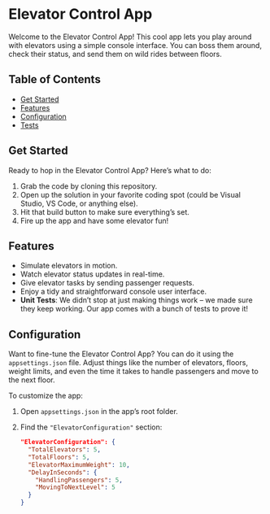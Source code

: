 # Elevator Control App

Welcome to the Elevator Control App! This cool app lets you play around with elevators using a simple console interface. You can boss them around, check their status, and send them on wild rides between floors.

## Table of Contents

- [Get Started](#get-started)
- [Features](#features)
- [Configuration](#configuration)
- [Tests](#tests)

## Get Started

Ready to hop in the Elevator Control App? Here’s what to do:

1. Grab the code by cloning this repository.
2. Open up the solution in your favorite coding spot (could be Visual Studio, VS Code, or anything else).
3. Hit that build button to make sure everything’s set.
4. Fire up the app and have some elevator fun!

## Features

- Simulate elevators in motion.
- Watch elevator status updates in real-time.
- Give elevator tasks by sending passenger requests.
- Enjoy a tidy and straightforward console user interface.
- **Unit Tests**: We didn’t stop at just making things work – we made sure they keep working. Our app comes with a bunch of tests to prove it!

## Configuration

Want to fine-tune the Elevator Control App? You can do it using the `appsettings.json` file. Adjust things like the number of elevators, floors, weight limits, and even the time it takes to handle passengers and move to the next floor.

To customize the app:

1. Open `appsettings.json` in the app’s root folder.
2. Find the `"ElevatorConfiguration"` section:

   ```json
   "ElevatorConfiguration": {
     "TotalElevators": 5,
     "TotalFloors": 5,
     "ElevatorMaximumWeight": 10,
     "DelayInSeconds": {
       "HandlingPassengers": 5,
       "MovingToNextLevel": 5
     }
   }
